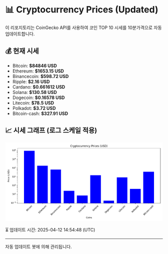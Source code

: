 
# 📊 Cryptocurrency Prices (Updated)

이 리포지토리는 CoinGecko API를 사용하여 코인 TOP 10 시세를 10분가격으로 자동 업데이트합니다.

## 💰 현재 시세
- Bitcoin: **$84846 USD**
- Ethereum: **$1653.15 USD**
- Binancecoin: **$598.72 USD**
- Ripple: **$2.16 USD**
- Cardano: **$0.661612 USD**
- Solana: **$130.58 USD**
- Dogecoin: **$0.16578 USD**
- Litecoin: **$78.5 USD**
- Polkadot: **$3.72 USD**
- Bitcoin-cash: **$327.91 USD**

## 📈 시세 그래프 (로그 스케일 적용)
![Crypto Prices](crypto_prices.png)

⏳ 업데이트 시간: 2025-04-12 14:54:48 (UTC)

---
자동 업데이트 봇에 의해 관리됩니다.

